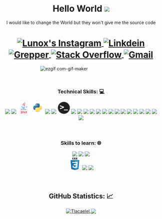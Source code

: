 <!-- Title -->
<h1 align="center">Hello World 
  <img src="https://raw.githubusercontent.com/iampavangandhi/iampavangandhi/master/gifs/Hi.gif" 
       width="30px">
  </h2></h1>


<!-- Quote -->
<p align="center">I would like to change the World but they won't give me the source code
  
  <!-- Social Network -->
<h1 align="center">
<a href="https://www.instagram.com/lunox.code/">
  <img align="center" 
       alt="Lunox's Instagram" 
       width="22px" 
       src="https://user-images.githubusercontent.com/55005374/103146167-0b04ac00-470b-11eb-84fc-db4b7299e4ef.png" />
  </a>
  
<a href="https://www.linkedin.com/in/lunox/">
  <img align="center" 
       alt="Linkdein" 
       width="22px" 
       src="https://user-images.githubusercontent.com/55005374/103146171-312a4c00-470b-11eb-8839-992580bb8206.png" />
  </a>

  <a href="https://www.codegrepper.com/app/profile.php?id=79189">
  <img align="center" 
       alt="Grepper" 
       width="22px" 
       src="https://user-images.githubusercontent.com/55005374/103146498-0b537600-4710-11eb-949e-bff2c2ab7391.png" />
  </a>
  
<a href="https://stackoverflow.com/users/12381868/lunox?tab=profile">
  <img align="center" 
       alt="Stack Overflow" 
       width="22px" 
       src="https://user-images.githubusercontent.com/55005374/103146236-e52bd700-470b-11eb-861e-e6f549b02b88.png" />
  </a>
  
<a href="mailto:lunox.code@gmail.com">
  <img align="center" 
       alt="Gmail" 
       width="22px" 
       src="https://user-images.githubusercontent.com/55005374/103146250-0d1b3a80-470c-11eb-8ead-a92232d45d6e.png" />
  </a>
</h1>




<!-- Background -->

<!-- I do add this "&nbsp;" because I can't center the GIFT, let me know if you know how do it -->
&nbsp;&nbsp;&nbsp;&nbsp;&nbsp;&nbsp;&nbsp;&nbsp;&nbsp;&nbsp;&nbsp;&nbsp;&nbsp;&nbsp;&nbsp;&nbsp;&nbsp;&nbsp;&nbsp;&nbsp;&nbsp;&nbsp;&nbsp;&nbsp;&nbsp;&nbsp;&nbsp;&nbsp;&nbsp;&nbsp;
![ezgif com-gif-maker](https://user-images.githubusercontent.com/55005374/95673501-37764680-0b66-11eb-8ee1-d4f4a2b285d9.gif)

&nbsp;

<!-- Technical Skills -->
<p><H3 align="center"><strong> Technical Skills: 💻 </strong></p>
  
  <code><img height="40" src="https://user-images.githubusercontent.com/55005374/101125531-160e6580-35bf-11eb-8256-f599b154f3ee.png"></code>
  <code><img height="40" src="https://user-images.githubusercontent.com/55005374/103146278-8ca90980-470c-11eb-90bd-8e20951c9146.png"></code>
  <code><img height="40" src="https://raw.githubusercontent.com/devicons/devicon/master/icons/java/java-original-wordmark.svg"></code>
  <code><img height="40" src="https://raw.githubusercontent.com/github/explore/80688e429a7d4ef2fca1e82350fe8e3517d3494d/topics/python/python.png"></code>
  <code><img height="40" src="https://user-images.githubusercontent.com/55005374/103146298-d98ce000-470c-11eb-973d-3ff9e1b90561.png"></code>
  <code><img height="40" src="https://user-images.githubusercontent.com/55005374/103146335-3d170d80-470d-11eb-9fce-ff775c77b96b.png"></code>
  <code><img height="40" src="https://raw.githubusercontent.com/github/explore/80688e429a7d4ef2fca1e82350fe8e3517d3494d/topics/terminal/terminal.png"></code>
  <code><img height="40" src="https://user-images.githubusercontent.com/55005374/103146218-b57ccf00-470b-11eb-8fcc-aa46cab9253f.png"></code>
  <code><img height="40" src="https://user-images.githubusercontent.com/55005374/95688411-345f7280-0bc7-11eb-9513-82e0452a81eb.png"></code>
  <code><img height="40" src="https://user-images.githubusercontent.com/55005374/100307358-3c068b00-2f6b-11eb-9f07-e262ad248471.png"></code>
  <code><img height="40" src="https://user-images.githubusercontent.com/55005374/95686171-87cac400-0bb9-11eb-9d49-390f3543a0a6.png"></code>
  <code><img height="40" src="https://user-images.githubusercontent.com/55005374/95686553-d4170380-0bbb-11eb-94f2-c528413c7bad.png"></code>
  <code><img height="40" src="https://user-images.githubusercontent.com/55005374/95686705-d9c11900-0bbc-11eb-87f5-a149b86cde5a.png"></code>
  <code><img height="40" src="https://user-images.githubusercontent.com/55005374/95686779-5fdd5f80-0bbd-11eb-9a0b-8eb90d565518.png"></code>
  <code><img height="40" src="https://user-images.githubusercontent.com/55005374/95687393-a2546b80-0bc0-11eb-8991-c0c72326f29c.png"></code>
  <code><img height="40" src="https://user-images.githubusercontent.com/55005374/95687569-95844780-0bc1-11eb-8bdb-93fb29d10602.png"></code>
  <code><img height="40" src="https://user-images.githubusercontent.com/55005374/95687639-117e8f80-0bc2-11eb-8aea-f236a8eca50b.png"></code>
  <code><img height="40" src="https://user-images.githubusercontent.com/55005374/95687670-51de0d80-0bc2-11eb-826b-83fb8c5ec221.png"></code>
  <code><img height="40" src="https://user-images.githubusercontent.com/55005374/100187906-b7eecd80-2eae-11eb-8074-b65db8dfaecb.png"></code>
  <code><img height="40" src="https://user-images.githubusercontent.com/55005374/95687701-80f47f00-0bc2-11eb-89f5-a1a8e6788aeb.png"></code>
  <code><img height="40" src="https://user-images.githubusercontent.com/55005374/95688226-c6ff1200-0bc5-11eb-82cc-33e35bcb0910.png"></code>
  <code><img height="40" src="https://user-images.githubusercontent.com/55005374/95688875-5dcdcd80-0bca-11eb-8915-b3cf9791ca3c.png"></code>

  </p>
  
&nbsp;  

  <!-- Skills to learn -->
<p><H3 align="center"><strong>Skills to learn: 🌐</strong></p>
  
  <code><img height="40" src="https://user-images.githubusercontent.com/55005374/101125928-05122400-35c0-11eb-836b-4c2e4de16070.png"></code>
  <code><img height="40" src="https://user-images.githubusercontent.com/55005374/99864609-ecd6e980-2b69-11eb-8268-1a455c00eefe.png"></code>
  <code><img height="40" src="https://user-images.githubusercontent.com/55005374/99864949-fbbe9b80-2b6b-11eb-8b5a-4ca8cd68261e.png"></code>  
  <code><img height="40" src="https://raw.githubusercontent.com/github/explore/80688e429a7d4ef2fca1e82350fe8e3517d3494d/topics/css/css.png"></code> 
  <code><img height="40" src="https://user-images.githubusercontent.com/55005374/95688807-0d567000-0bca-11eb-8cec-9a813166d3d8.png"></code>
  <code><img height="40" src="https://user-images.githubusercontent.com/55005374/95686219-bd6fad00-0bb9-11eb-9dfd-be7dd980d005.png"></code>
  
  </p>
&nbsp;

<!-- GitHub Stats -->
<H2 align="center"><strong>GitHub Statistics: 📈
  </strong>
</H2>
    <p align="center">
      <div align="center">
    </p>
    
<a href="https://github.com/Tlacaelel97?tab=repositories">
  <img align="center" 
       src="https://camo.githubusercontent.com/e07b077255de78205b4521d070387cf2b12df2f34dfcd146e3d33c190f9f305b/68747470733a2f2f6769746875622d726561646d652d73746174732e76657263656c2e6170702f6170692f70696e2f3f757365726e616d653d616e7572616768617a7261267265706f3d6769746875622d726561646d652d73746174732663616368655f7365636f6e64733d3836343030267468656d653d676f7468616d" 
       alt='Tlacaelel's favorite languages" />
</a>
  
<a href="https://github.com/Tlacaelel97">
  <img align="center"
       src="https://camo.githubusercontent.com/cf6b1611c3b67ce94d8663a4b6ae14dc135b04a1233cb2bf01200d50aa0ad7b5/68747470733a2f2f6769746875622d726561646d652d73746174732e76657263656c2e6170702f6170693f757365726e616d653d616e7572616768617a72612673686f775f69636f6e733d7472756526686964653d636f6e74726962732c7072732663616368655f7365636f6e64733d3836343030267468656d653d676f7468616d" />
</a>

